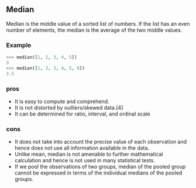 ## Median

Median is the middle value of a sorted list of numbers. If the list has an even number of elements, the median is the average of the two middle values.

### Example

```python
>>> median([1, 2, 3, 4, 5])
3
>>> median([1, 2, 3, 4, 5, 6])
3.5
```

### pros

- It is easy to compute and comprehend.
- It is not distorted by outliers/skewed data.[4]
- It can be determined for ratio, interval, and ordinal scale

### cons

- It does not take into account the precise value of each observation and hence does not use all information available in the data.
- Unlike mean, median is not amenable to further mathematical calculation and hence is not used in many statistical tests.
- If we pool the observations of two groups, median of the pooled group cannot be expressed in terms of the individual medians of the pooled groups.

